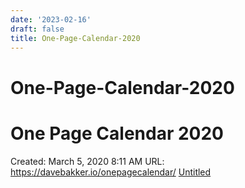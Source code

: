 ```yaml
---
date: '2023-02-16'
draft: false
title: One-Page-Calendar-2020
---
```


# One-Page-Calendar-2020

# One Page Calendar 2020
Created: March 5, 2020 8:11 AM
URL: https://davebakker.io/onepagecalendar/
[Untitled](One%20Page%20Calendar%202020%20612049c234b24043bec632d915d28a90/Untitled%20Database%20af0eccb7931e4749844e4271501ccbd4.csv)
